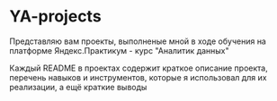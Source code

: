 # YA-projects

Представляю вам проекты, выполненые мной в ходе обучения на платформе Яндекс.Практикум - курс "Аналитик данных"

Каждый README в проектах содержит краткое описание проекта, перечень навыков и инструментов, которые я использовал для их реализации, а ещё краткие выводы
